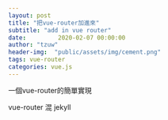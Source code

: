 ```yaml
---
layout: post
title: "把vue-router加進來"
subtitle: "add in vue router"
date:         2020-02-07 00:00:00
author: "tzuw"
header-img:  "public/assets/img/cement.png"
tags: vue-router
categories: vue.js
---
```


一個vue-router的簡單實現

vue-router 混 jekyll 
